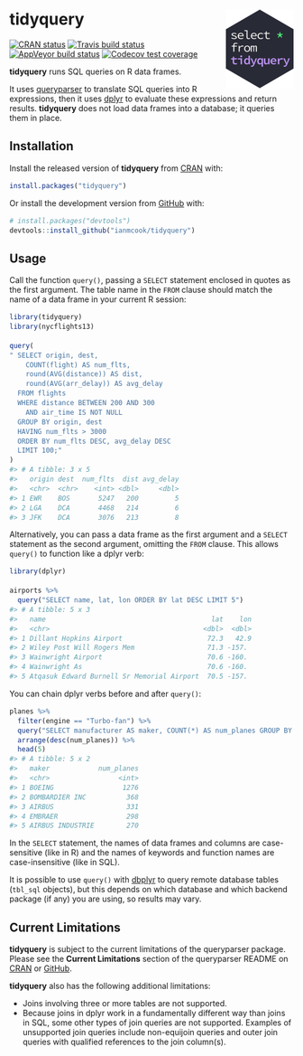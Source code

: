 
<!-- README.md is generated from README.Rmd. Please edit that file -->

# tidyquery <img src="man/figures/logo.png" align="right" width="120" />

<!-- badges: start -->

[![CRAN
status](https://www.r-pkg.org/badges/version/tidyquery)](https://cran.r-project.org/package=tidyquery)
[![Travis build
status](https://travis-ci.org/ianmcook/tidyquery.svg?branch=master)](https://travis-ci.org/ianmcook/tidyquery)
[![AppVeyor build
status](https://ci.appveyor.com/api/projects/status/github/ianmcook/tidyquery?branch=master&svg=true)](https://ci.appveyor.com/project/ianmcook/tidyquery)
[![Codecov test
coverage](https://codecov.io/gh/ianmcook/tidyquery/branch/master/graph/badge.svg)](https://codecov.io/gh/ianmcook/tidyquery?branch=master)
<!-- badges: end -->

**tidyquery** runs SQL queries on R data frames.

It uses [queryparser](https://github.com/ianmcook/queryparser) to
translate SQL queries into R expressions, then it uses
[dplyr](https://dplyr.tidyverse.org) to evaluate these expressions and
return results. **tidyquery** does not load data frames into a database;
it queries them in place.

## Installation

Install the released version of **tidyquery** from
[CRAN](https://CRAN.R-project.org/package=tidyquery) with:

``` r
install.packages("tidyquery")
```

Or install the development version from
[GitHub](https://github.com/ianmcook/tidyquery) with:

``` r
# install.packages("devtools")
devtools::install_github("ianmcook/tidyquery")
```

## Usage

Call the function `query()`, passing a `SELECT` statement enclosed in
quotes as the first argument. The table name in the `FROM` clause should
match the name of a data frame in your current R session:

``` r
library(tidyquery)
library(nycflights13)

query(
" SELECT origin, dest,
    COUNT(flight) AS num_flts,
    round(AVG(distance)) AS dist,
    round(AVG(arr_delay)) AS avg_delay
  FROM flights
  WHERE distance BETWEEN 200 AND 300
    AND air_time IS NOT NULL
  GROUP BY origin, dest
  HAVING num_flts > 3000
  ORDER BY num_flts DESC, avg_delay DESC
  LIMIT 100;"
)
#> # A tibble: 3 x 5
#>   origin dest  num_flts  dist avg_delay
#>   <chr>  <chr>    <int> <dbl>     <dbl>
#> 1 EWR    BOS       5247   200         5
#> 2 LGA    DCA       4468   214         6
#> 3 JFK    DCA       3076   213         8
```

Alternatively, you can pass a data frame as the first argument and a
`SELECT` statement as the second argument, omitting the `FROM` clause.
This allows `query()` to function like a dplyr verb:

``` r
library(dplyr)

airports %>%
  query("SELECT name, lat, lon ORDER BY lat DESC LIMIT 5")
#> # A tibble: 5 x 3
#>   name                                         lat    lon
#>   <chr>                                      <dbl>  <dbl>
#> 1 Dillant Hopkins Airport                     72.3   42.9
#> 2 Wiley Post Will Rogers Mem                  71.3 -157. 
#> 3 Wainwright Airport                          70.6 -160. 
#> 4 Wainwright As                               70.6 -160. 
#> 5 Atqasuk Edward Burnell Sr Memorial Airport  70.5 -157.
```

You can chain dplyr verbs before and after `query()`:

``` r
planes %>%
  filter(engine == "Turbo-fan") %>%
  query("SELECT manufacturer AS maker, COUNT(*) AS num_planes GROUP BY maker") %>%
  arrange(desc(num_planes)) %>%
  head(5)
#> # A tibble: 5 x 2
#>   maker            num_planes
#>   <chr>                 <int>
#> 1 BOEING                 1276
#> 2 BOMBARDIER INC          368
#> 3 AIRBUS                  331
#> 4 EMBRAER                 298
#> 5 AIRBUS INDUSTRIE        270
```

In the `SELECT` statement, the names of data frames and columns are
case-sensitive (like in R) and the names of keywords and function names
are case-insensitive (like in SQL).

It is possible to use `query()` with
[dbplyr](https://dbplyr.tidyverse.org) to query remote database tables
(`tbl_sql` objects), but this depends on which database and which
backend package (if any) you are using, so results may vary.

## Current Limitations

**tidyquery** is subject to the current limitations of the queryparser
package. Please see the **Current Limitations** section of the
queryparser README on
[CRAN](https://cran.r-project.org/package=queryparser/readme/README.html#current-limitations)
or
[GitHub](https://github.com/ianmcook/queryparser#current-limitations).

**tidyquery** also has the following additional limitations:

  - Joins involving three or more tables are not supported.
  - Because joins in dplyr work in a fundamentally different way than
    joins in SQL, some other types of join queries are not supported.
    Examples of unsupported join queries include non-equijoin queries
    and outer join queries with qualified references to the join
    column(s).
